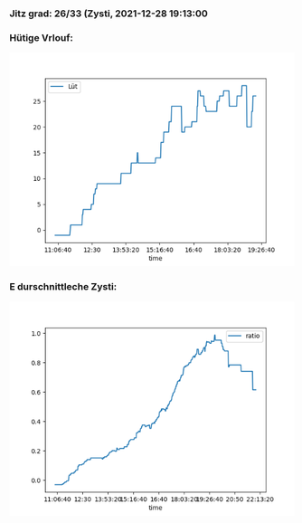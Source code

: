 ### Jitz grad: 26/33 (Zysti, 2021-12-28 19:13:00

### Hütige Vrlouf:
![Graph](Today.png)

### E durschnittleche Zysti:
![Graph](Zysti.png)
